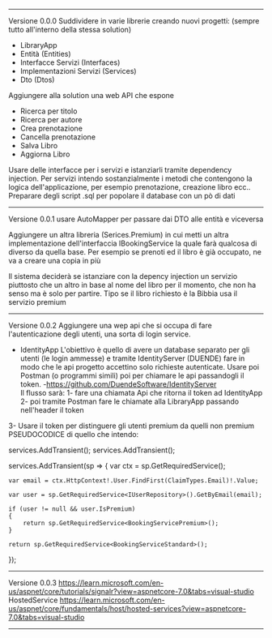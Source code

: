 -----------------------------------------------------------------------------------------------------------------------------------------------------------------------------
Versione 0.0.0
Suddividere in varie librerie creando nuovi progetti: (sempre tutto all'interno della stessa solution)
- LibraryApp
- Entità			(Entities)
- Interfacce Servizi 		(Interfaces)
- Implementazioni Servizi	(Services)
- Dto				(Dtos)

Aggiungere alla solution una web API che espone 
- Ricerca per titolo
- Ricerca per autore
- Crea prenotazione 
- Cancella prenotazione
- Salva Libro
- Aggiorna Libro

Usare delle interfacce per i servizi e istanziarli tramite dependency injection.
Per servizi intendo sostanzialmente i metodi che contengono la logica dell'applicazione, per esempio prenotazione, creazione libro ecc..
Preparare degli script .sql per popolare il database con un pò di dati

-----------------------------------------------------------------------------------------------------------------------------------------------------------------------------
Versione 0.0.1 
usare AutoMapper per passare dai DTO alle entità e viceversa

Aggiungere un altra libreria (Serices.Premium) in cui metti un altra implementazione dell'interfaccia IBookingService la quale farà qualcosa di diverso da quella base. Per esempio se prenoti ed il libro è già occupato, ne va a creare una copia in più

Il sistema deciderà se istanziare con la depency injection un servizio piuttosto che un altro in base al nome del libro per il momento, che non ha senso ma è solo per partire. Tipo se il libro richiesto è la Bibbia usa il servizio premium


-----------------------------------------------------------------------------------------------------------------------------------------------------------------------------
Versione 0.0.2 
Aggiungere una wep api che si occupa di fare l'autenticazione degli utenti, una sorta di login service.
- IdentityApp
L'obiettivo è quello di avere un database separato per gli utenti (le login ammesse) e tramite IdentityServer (DUENDE) fare in modo che le api progetto accettino solo richieste autenticate. 
Usare poi Postman (o programmi simili) poi per chiamare le api passandogli il token. 
-https://github.com/DuendeSoftware/IdentityServer  
Il flusso sarà:
1- fare una chiamata Api che ritorna il token ad IdentityApp
2- poi tramite Postman fare le chiamate alla LibraryApp passando nell'header il token 

3- Usare il token per distinguere gli utenti premium da quelli non premium
PSEUDOCODICE di quello che intendo:

services.AddTransient<BookingServiceStandard>();
services.AddTransient<BookingServicePremium>();

services.AddTransient<IBookingService>(sp =>
{
    var ctx = sp.GetRequiredService<IHttpContextAccessor>();

    var email = ctx.HttpContext!.User.FindFirst(ClaimTypes.Email)!.Value;

    var user = sp.GetRequiredService<IUserRepository>().GetByEmail(email);

    if (user != null && user.IsPremium)
    {
        return sp.GetRequiredService<BookingServicePremium>();
    }

    return sp.GetRequiredService<BookingServiceStandard>();
});

-----------------------------------------------------------------------------------------------------------------------------------------------------------------------------
Versione 0.0.3
https://learn.microsoft.com/en-us/aspnet/core/tutorials/signalr?view=aspnetcore-7.0&tabs=visual-studio
HostedService https://learn.microsoft.com/en-us/aspnet/core/fundamentals/host/hosted-services?view=aspnetcore-7.0&tabs=visual-studio

-----------------------------------------------------------------------------------------------------------------------------------------------------------------------------

